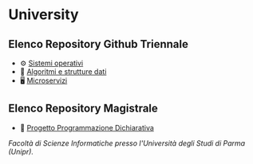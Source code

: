 # University

## Elenco Repository Github Triennale
- ⚙️ [Sistemi operativi](https://github.com/osryde/progettoOS)
- 🧠 [Algoritmi e strutture dati](https://github.com/osryde/Sorting-Algorithms)
- 🖥️ [Microservizi](https://github.com/osryde/progetto-microservizi)


## Elenco Repository Magistrale
- 🤖 [Progetto Programmazione Dichiarativa](https://github.com/osryde/Move-Blocks)



*Facoltà di Scienze Informatiche presso l'Università degli Studi di Parma (Unipr).*
